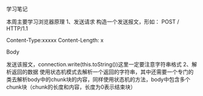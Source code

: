 学习笔记

本周主要学习浏览器原理
1、发送请求
构造一个发送报文，形如：
POST / HTTP/1.1

Content-Type:xxxxx
Content-Length: x

Body

发送该报文，connection.write(this.toString())这里一定要注意字符串格式
2、解析返回的数据
使用状态机模式去解析一个返回的字符串，其中还需要一个专门的类去解析body中的chunk块的内容，同样使用状态机的方法，body中包含多个chunk块（chunk的长度和内容，长度为0表示结束块）
